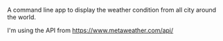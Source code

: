 A command line app to display the weather condition from all city around the world.

I'm using the API from https://www.metaweather.com/api/

